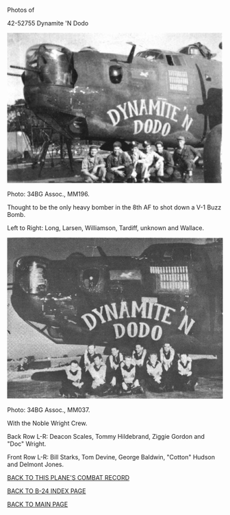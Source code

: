 
Photos of 






 




42-52755 Dynamite 'N Dodo  
  

![](42-52755.jpg)  

Photo: 34BG Assoc., MM196.  

Thought to be the only heavy bomber in the 8th AF to shot down a V-1 Buzz Bomb.  

Left to Right: Long, Larsen, Williamson, Tardiff, unknown and Wallace.  
  

![](42-52755a.jpg)  

Photo: 34BG Assoc., MM037.  

With the Noble Wright Crew.  

Back Row L-R: Deacon Scales, Tommy Hildebrand, Ziggie Gordon and "Doc" Wright.  

Front Row L-R: Bill Starks, Tom Devine, George Baldwin, "Cotton" Hudson and Delmont Jones.  
  

[BACK TO THIS PLANE'S COMBAT RECORD](../b24s/42-52755.md)  

[BACK TO B-24 INDEX PAGE](../000b24s.md)  

[BACK TO MAIN PAGE](../index.md)


